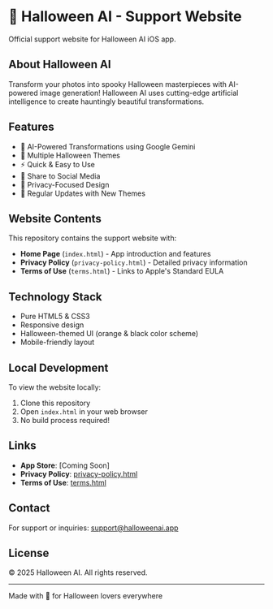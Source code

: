 # 🎃 Halloween AI - Support Website

Official support website for Halloween AI iOS app.

## About Halloween AI

Transform your photos into spooky Halloween masterpieces with AI-powered image generation! Halloween AI uses cutting-edge artificial intelligence to create hauntingly beautiful transformations.

## Features

- 🎨 AI-Powered Transformations using Google Gemini
- 🌙 Multiple Halloween Themes
- ⚡ Quick & Easy to Use
- 📱 Share to Social Media
- 🔐 Privacy-Focused Design
- 💫 Regular Updates with New Themes

## Website Contents

This repository contains the support website with:

- **Home Page** (`index.html`) - App introduction and features
- **Privacy Policy** (`privacy-policy.html`) - Detailed privacy information
- **Terms of Use** (`terms.html`) - Links to Apple's Standard EULA

## Technology Stack

- Pure HTML5 & CSS3
- Responsive design
- Halloween-themed UI (orange & black color scheme)
- Mobile-friendly layout

## Local Development

To view the website locally:

1. Clone this repository
2. Open `index.html` in your web browser
3. No build process required!

## Links

- **App Store**: [Coming Soon]
- **Privacy Policy**: [privacy-policy.html](https://alperenciftlikci.github.io/HalloweenAI/privacy-policy.html)
- **Terms of Use**: [terms.html](https://alperenciftlikci.github.io/HalloweenAI/terms.html)

## Contact

For support or inquiries: support@halloweenai.app

## License

© 2025 Halloween AI. All rights reserved.

---

Made with 🎃 for Halloween lovers everywhere
